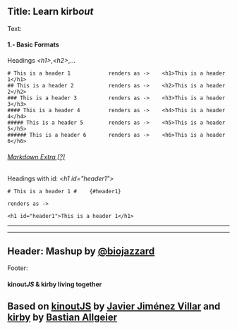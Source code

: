 Title: Learn kirb*out*
----
Text:
#### 1.- Basic Formats
Headings *&lt;h1&gt;*,*&lt;h2&gt;*,...
```
# This is a header 1            renders as ->    <h1>This is a header 1</h1>
## This is a header 2           renders as ->    <h2>This is a header 2</h2>
### This is a header 3          renders as ->    <h3>This is a header 3</h3>
#### This is a header 4         renders as ->    <h4>This is a header 4</h4>
##### This is a header 5        renders as ->    <h5>This is a header 5</h5>
###### This is a header 6       renders as ->    <h6>This is a header 6</h6>
```
###### [Markdown *Extra* [?]](http://michelf.ca/projects/php-markdown/extra/)
Headings with id: *&lt;h1 id="header1"&gt;*
```
# This is a header 1 #    {#header1}

renders as ->

<h1 id="header1">This is a header 1</h1>
```
* * *
----
Header:
Mashup by [@biojazzard](https://github.com/biojazzard)
----
Footer:
#### kinout*JS* & kirby living together
Based on [kinoutJS](https://github.com/soyjavi/Kinout) by [Javier Jiménez Villar](https://github.com/soyjavi) and [kirby](https://github.com/bastianallgeier/kirbycms) by [Bastian Allgeier](https://github.com/bastianallgeier)
----
